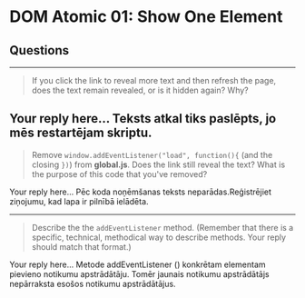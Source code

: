 # DOM Atomic 01: Show One Element

## Questions

---

> If you click the link to reveal more text and then refresh the page, does the text remain revealed, or is it hidden again? Why?

 Your reply here...
 Teksts atkal tiks paslēpts, jo mēs restartējam skriptu.
---

> Remove `window.addEventListener("load", function(){` (and the closing `})`) from **global.js**. Does the link still reveal the text? What is the purpose of this code that you've removed?

Your reply here...
Pēc koda noņēmšanas teksts neparādas.Reģistrējiet ziņojumu, kad lapa ir pilnībā ielādēta.

---

> Describe the the `addEventListener` method. (Remember that there is a specific, technical, methodical way to describe methods. Your reply should match that format.)

Your reply here...
Metode addEventListener () konkrētam elementam pievieno notikumu apstrādātāju. Tomēr jaunais notikumu apstrādātājs nepārraksta esošos notikumu apstrādātājus.
